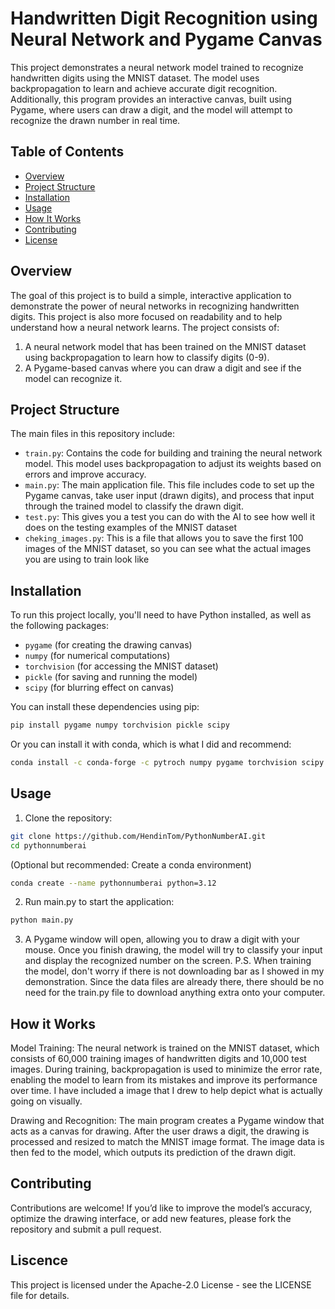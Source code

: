 # Handwritten Digit Recognition using Neural Network and Pygame Canvas

This project demonstrates a neural network model trained to recognize handwritten digits using the MNIST dataset. The model uses backpropagation to learn and achieve accurate digit recognition. Additionally, this program provides an interactive canvas, built using Pygame, where users can draw a digit, and the model will attempt to recognize the drawn number in real time.

## Table of Contents
- [Overview](#overview)
- [Project Structure](#project-structure)
- [Installation](#installation)
- [Usage](#usage)
- [How It Works](#how-it-works)
- [Contributing](#contributing)
- [License](#license)

## Overview
The goal of this project is to build a simple, interactive application to demonstrate the power of neural networks in recognizing handwritten digits. This project is also more focused on readability and to help understand how a neural network learns. The project consists of:
1. A neural network model that has been trained on the MNIST dataset using backpropagation to learn how to classify digits (0-9).
2. A Pygame-based canvas where you can draw a digit and see if the model can recognize it.

## Project Structure
The main files in this repository include:

- `train.py`: Contains the code for building and training the neural network model. This model uses backpropagation to adjust its weights based on errors and improve accuracy.
- `main.py`: The main application file. This file includes code to set up the Pygame canvas, take user input (drawn digits), and process that input through the trained model to classify the drawn digit.
- `test.py`: This gives you a test you can do with the AI to see how well it does on the testing examples of the MNIST dataset
- `cheking_images.py`: This is a file that allows you to save the first 100 images of the MNIST dataset, so you can see what the actual images you are using to train look like

## Installation
To run this project locally, you'll need to have Python installed, as well as the following packages:

- `pygame` (for creating the drawing canvas)
- `numpy` (for numerical computations)
- `torchvision` (for accessing the MNIST dataset)
- `pickle` (for saving and running the model)
- `scipy` (for blurring effect on canvas)
  
You can install these dependencies using pip:

```bash
pip install pygame numpy torchvision pickle scipy
```

Or you can install it with conda, which is what I did and recommend:
```bash
conda install -c conda-forge -c pytroch numpy pygame torchvision scipy
```
## Usage
1. Clone the repository:
```bash
git clone https://github.com/HendinTom/PythonNumberAI.git
cd pythonnumberai
```
(Optional but recommended: Create a conda environment)
```bash
conda create --name pythonnumberai python=3.12
```
2. Run main.py to start the application:
```bash
python main.py
```
3. A Pygame window will open, allowing you to draw a digit with your mouse. Once you finish drawing, the model will try to classify your input and display the recognized number on the screen. P.S. When training the model, don't worry if there is not downloading bar as I showed in my demonstration. Since the data files are already there, there should be no need for the train.py file to download anything extra onto your computer.

## How it Works
Model Training: The neural network is trained on the MNIST dataset, which consists of 60,000 training images of handwritten digits and 10,000 test images. During training, backpropagation is used to minimize the error rate, enabling the model to learn from its mistakes and improve its performance over time. I have included a image that I drew to help depict what is actually going on visually.

Drawing and Recognition: The main program creates a Pygame window that acts as a canvas for drawing. After the user draws a digit, the drawing is processed and resized to match the MNIST image format. The image data is then fed to the model, which outputs its prediction of the drawn digit.

## Contributing
Contributions are welcome! If you’d like to improve the model’s accuracy, optimize the drawing interface, or add new features, please fork the repository and submit a pull request.

## Liscence
This project is licensed under the Apache-2.0 License - see the LICENSE file for details.
